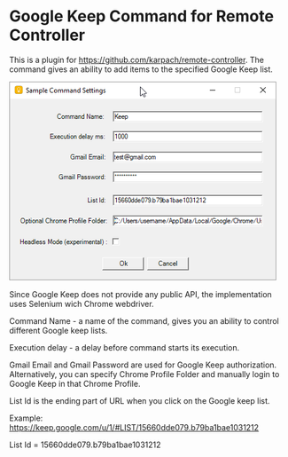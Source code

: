 # Google Keep Command for Remote Controller
This is a plugin for https://github.com/karpach/remote-controller.
The command gives an ability to add items to the specified Google Keep list.

![Settings](Screenshots/Settings.png)

Since Google Keep does not provide any public API, the implementation uses Selenium wich Chrome webdriver.

Command Name - a name of the command, gives you an ability to control different Google keep lists.

Execution delay - a delay before command starts its execution.

Gmail Email and Gmail Password are used for Google Keep authorization. Alternatively, you can specify Chrome Profile Folder and manually login to Google Keep in that Chrome Profile.

List Id is the ending part of URL when you click on the Google keep list.

Example:
https://keep.google.com/u/1/#LIST/15660dde079.b79ba1bae1031212

List Id = 15660dde079.b79ba1bae1031212